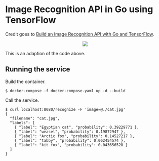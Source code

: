 # Image Recognition API in Go using TensorFlow

Credit goes to [Build an Image Recognition API with Go and TensorFlow](https://outcrawl.com/image-recognition-api-go-tensorflow/).

<p align="center">
  <img src="./cover.jpg"/>
</p>

This is an adaption of the code above.

## Running the service

Build the container.

```
$ docker-compose -f docker-compose.yaml up -d --build
```

Call the service.

```
$ curl localhost:8080/recognize -F 'image=@./cat.jpg'
{
  "filename": "cat.jpg",
  "labels": [
    { "label": "Egyptian cat", "probability": 0.39229771 },
    { "label": "weasel", "probability": 0.19872947 },
    { "label": "Arctic fox", "probability": 0.14527217 },
    { "label": "tabby", "probability": 0.062454574 },
    { "label": "kit fox", "probability": 0.043656528 }
  ]
}
```

